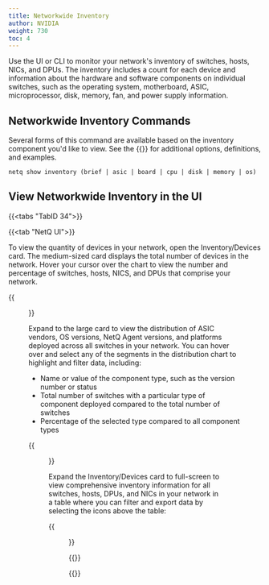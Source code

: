 ```yaml
---
title: Networkwide Inventory
author: NVIDIA
weight: 730
toc: 4
---
```


Use the UI or CLI to monitor your network's inventory of switches, hosts, NICs, and DPUs. The inventory includes a count for each device and information about the hardware and software components on individual switches, such as the operating system, motherboard, ASIC, microprocessor, disk, memory, fan, and power supply information.

## Networkwide Inventory Commands

Several forms of this command are available based on the inventory component you'd like to view. See the {{<link title="show/#netq-show-inventory" text="command line reference">}} for additional options, definitions, and examples.

```
netq show inventory (brief | asic | board | cpu | disk | memory | os)
```
## View Networkwide Inventory in the UI

{{<tabs "TabID 34">}}

{{<tab "NetQ UI">}}

To view the quantity of devices in your network, open the Inventory/Devices card. The medium-sized card displays the total number of devices in the network. Hover your cursor over the chart to view the number and percentage of switches, hosts, NICS, and DPUs that comprise your network.

{{<figure src="/images/netq/inventory-devices-490.png" alt="medium inventory card displaying 8 total devices" width="200">}}

Expand to the large card to view the distribution of ASIC vendors, OS versions, NetQ Agent versions, and platforms deployed across all switches in your network. You can hover over and select any of the segments in the distribution chart to highlight and filter data, including:

   - Name or value of the component type, such as the version number or status
   - Total number of switches with a particular type of component deployed compared to the total number of switches
   - Percentage of the selected type compared to all component types

   {{<figure src="/images/netq/inventory-large-490.png" width="650">}}

Expand the Inventory/Devices card to full-screen to view comprehensive inventory information for all switches, hosts, DPUs, and NICs in your network in a table where you can filter and export data by selecting the icons above the table:

{{<figure src="/images/netq/full-inventory-490.png" alt="full-screen inventory/devices card displaying a list of switches" width="1200">}}

{{</tab>}}

{{</tabs>}}

